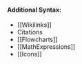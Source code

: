 #### Additional Syntax:

  - [[Wikilinks]]
  - Citations
  - [[Flowcharts]]
  - [[MathExpressions]]
  - [[Icons]]